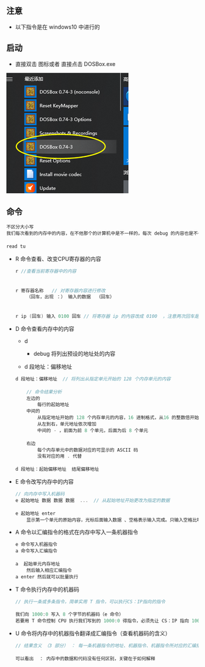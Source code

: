 ## 注意

*   以下指令是在 windows10 中进行的



## 启动

*   直接双击 图标或者 直接点击 DOSBox.exe 

![image-20201002153601094](image-20201002153601094.png)



## 命令

```go
不区分大小写
我们每次看到的内存中的内容，在不他那个的计算机中是不一样的，每次 debug 的内容也是不一样的

read tu
```



*   R   命令查看、改变CPU寄存器的内容

    ```go
    r //查看当前寄存器中的内容
    
    
    r 寄存器名称   // 对寄存器内容进行修改
    	（回车，出现 ：） 输入的数据  （回车）  
    
    
    r ip (回车) 输入 0100 回车 // 将寄存器 ip 的内容改成 0100  ，注意两次回车是退出当前命令
    ```

*   D   命令查看内存中的内容

    *   d
        *   debug 将列出预设的地址处的内容

    *   d 段地址：偏移地址

    ```go
    d 段地址：偏移地址  // 将列出从指定单元开始的 128 个内存单元的内容
    
        // 命令结果分析
        左边的 
            每行的起始地址
        中间的
            从指定地址开始的 128 个内存单元的内容，16 进制格式，从16 的整数倍开始，最多输出 16 个单元的内容
            从左到右，单元地址依次增加
            中间的 - ，前面为前 8 个单元，后面为后 8 个单元
    
        右边
            每个内存单元中的数据对应的可显示的 ASCII 码
            没有对应的用 . 代替
    
    d 段地址：起始偏移地址  结尾偏移地址
    ```

    

*   E    命令改写内存中的内容

    ```go
    // 向内存中写入机器码
    e 起始地址 数据 数据 数据  ...  // 从起始地址开始更改为指定的数据
    
    e 起始地址 enter
    	显示第一个单元的原始内容，光标后面输入数据 、空格表示输入完成。只输入空格比哦啊还是不更改，按 enter 结束
    ```

    

*   A   命令以汇编指令的格式在内存中写入一条机器指令

    ```go
    e 命令写入机器指令
    a 命令写入汇编指令
    
    a  起始单元内存地址
    	然后输入相应汇编指令
    a enter 然后就可以批量执行
    ```

    

    

*   T     命令执行内存中的机器码

    ```go
    // 执行一条或多条指令，简单实用 T 指令，可以执行CS：IP指向的指令
    
    我们向 1000:0 写入 8 个字节的机器码（e 命令）
    若要用 T 命令控制 CPU 执行我们写到的 1000:0 得指令，必须先让 CS：IP 指向 1000：0（jmp）,然后就可以执行（t）
    ```

    

*   U     命令将内存中的机器指令翻译成汇编指令（查看机器码的含义）

    ```go
    // 结果含义 （3 部分） ： 每一条机器指令的地址、机器指令、机器指令所对应的汇编指令
    
    可以看出  ： 内存中的数据和代码没有任何区别，关键在于如何解释
    
    ```
    
    
    
    















































































































































































































